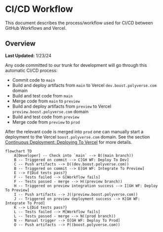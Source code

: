 # CI/CD Workflow

This document describes the process/workflow used for CI/CD between GitHub Workflows and Vercel.

## Overview

**Last Updated:** 1/23/24

Any code committed to our trunk for development will go through this automatic CI/CD process:
* Commit code to `main`
* Build and deploy artifacts from `main` to Vercel `dev.boost.polyverse.com` domain
* Build and test code from `main`
* Merge code from `main` to `preview`
* Build and deploy artifacts from `preview` to Vercel `preview.boost.polyverse.com` domain
* Build and test code from `preview`
* Merge code from `preview` to `prod`

After the relevant code is merged into `prod` one can manually start a deployment to the Vercel `boost.polyverse.com` domain. See the section [Continuous Deployment: Deploying To Vercel](#Continuous-Deployment-Deploying-To-Vercel) for more details.

```mermaid
flowchart TD
    A[Developer] -- Check into `main` --> B((main branch))
    B -- Triggered on commit --> C[GH WF: Deploy To Dev]
    C -- Push artifacts --> D((dev.boost.polyverse.com))
    B -- Triggered on commit --> E[GH WF: Integrate To Preview]
    E --> F{Did tests pass?}
    F -- Tests failed --> G[Workflow fails]
    F -- Tests passed - merge --> H((preview branch))
    H -- Triggered on preview integration success --> I[GH WF: Deploy To Preview]
    I -- Push artifacts --> J((preview.boost.polyverse.com))
    J -- Triggered on preview deployment success --> K[GH WF: Integrate To Prod]
    K --> L{Did tests pass?}
    L -- Tests failed --> M[Workflow fails]
    L -- Tests passed - merge --> N((prod branch))
    N -- Manual trigger --> O[GH WF: Deploy To Prod]
    O -- Push artifacts --> P((boost.polyverse.com))
```